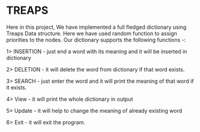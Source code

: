 # TREAPS
Here in this project, We have implemented a full fledged dictionary using Treaps Data structure.
Here we have used random function to assign priorities to the nodes.
Our dictionary supports the following functions -:

1> INSERTION - just end a word with its meaning and it will be inserted in dictionary

2> DELETION - it will delete the word from dictionary if that word exists.

3> SEARCH - just enter the word and it will print the meaning of that word if it exists.

4> View - it will print the whole dictionary in output

5> Update - it will help to change the meaning of already existing word

6> Exit - it will exit the program.
